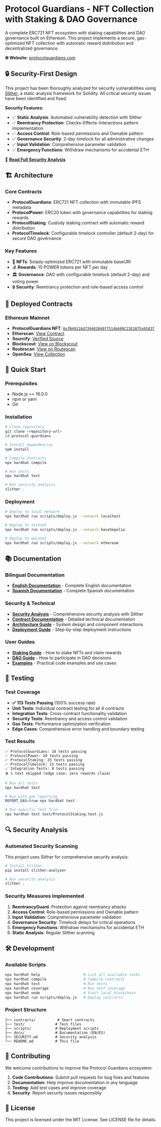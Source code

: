 # Protocol Guardians - NFT Collection with Staking & DAO Governance

A complete ERC721 NFT ecosystem with staking capabilities and DAO governance built on Ethereum. This project implements a secure, gas-optimized NFT collection with automatic reward distribution and decentralized governance.

**🌐 Website**: [protocolguardians.com](https://protocolguardians.com)

## 🔒 Security-First Design

This project has been thoroughly analyzed for security vulnerabilities using [Slither](https://github.com/crytic/slither), a static analysis framework for Solidity. All critical security issues have been identified and fixed.

**Security Features:**
- ✅ **Static Analysis**: Automated vulnerability detection with Slither
- ✅ **Reentrancy Protection**: Checks-Effects-Interactions pattern implementation
- ✅ **Access Control**: Role-based permissions and Ownable pattern
- ✅ **Governance Security**: 2-day timelock for all administrative changes
- ✅ **Input Validation**: Comprehensive parameter validation
- ✅ **Emergency Functions**: Withdraw mechanisms for accidental ETH

📖 **[Read Full Security Analysis](./SECURITY.md)**

## 🏗️ Architecture

### Core Contracts
- **ProtocolGuardians**: ERC721 NFT collection with immutable IPFS metadata
- **ProtocolPower**: ERC20 token with governance capabilities for staking rewards
- **ProtocolStaking**: Custody staking contract with automatic reward distribution
- **ProtocolTimelock**: Configurable timelock controller (default 2-day) for secure DAO governance

### Key Features
- 🎨 **NFTs**: Solady-optimized ERC721 with immutable baseURI
- 💰 **Rewards**: 10 POWER tokens per NFT per day
- 🏛️ **Governance**: DAO with configurable timelock (default 2-day) and voting power
- 🔒 **Security**: Reentrancy protection and role-based access control

## 📝 Deployed Contracts

### Ethereum Mainnet
- **ProtocolGuardians NFT**: [`0xfB49118d739482048ff514b699C23E2875a91837`](https://etherscan.io/address/0xfB49118d739482048ff514b699C23E2875a91837)
- **Etherscan**: [View Contract](https://etherscan.io/address/0xfB49118d739482048ff514b699C23E2875a91837)
- **Sourcify**: [Verified Source](https://repo.sourcify.dev/1/0xfB49118d739482048ff514b699C23E2875a91837/)
- **Blockscout**: [View on Blockscout](https://eth.blockscout.com/address/0xfB49118d739482048ff514b699C23E2875a91837?tab=contract)
- **Routescan**: [View on Routescan](https://routescan.io/address/0xfB49118d739482048ff514b699C23E2875a91837/contract/1/code)
- **OpenSea**: [View Collection](https://opensea.io/collection/protocol-guardians)

## 🚀 Quick Start

### Prerequisites
- Node.js >= 16.0.0
- npm or yarn
- Git

### Installation
```bash
# Clone repository
git clone <repository-url>
cd protocol-guardians

# Install dependencies
npm install

# Compile contracts
npx hardhat compile

# Run tests
npx hardhat test

# Run security analysis
slither .
```

### Deployment
```bash
# Deploy to local network
npx hardhat run scripts/deploy.js --network localhost

# Deploy to testnet
npx hardhat run scripts/deploy.js --network baseSepolia

# Deploy to mainnet
npx hardhat run scripts/deploy.js --network ethereum
```

## 📚 Documentation

### Bilingual Documentation
- **[English Documentation](./docs/en/README.md)** - Complete English documentation
- **[Spanish Documentation](./docs/es/README.md)** - Complete Spanish documentation

### Security & Technical
- **[Security Analysis](./SECURITY.md)** - Comprehensive security analysis with Slither
- **[Contract Documentation](./docs/en/contracts.md)** - Detailed technical documentation
- **[Architecture Guide](./docs/en/architecture.md)** - System design and component interactions
- **[Deployment Guide](./docs/en/deployment.md)** - Step-by-step deployment instructions

### User Guides
- **[Staking Guide](./docs/en/staking-guide.md)** - How to stake NFTs and claim rewards
- **[DAO Guide](./docs/en/dao-guide.md)** - How to participate in DAO decisions
- **[Examples](./docs/en/examples.md)** - Practical code examples and use cases

## 🧪 Testing

### Test Coverage
- **✅ 113 Tests Passing** (100% success rate)
- **Unit Tests**: Individual contract testing for all 4 contracts
- **Integration Tests**: Cross-contract functionality validation
- **Security Tests**: Reentrancy and access control validation
- **Gas Tests**: Performance optimization verification
- **Edge Cases**: Comprehensive error handling and boundary testing

### Test Results
```
✅ ProtocolGuardians: 18 tests passing
✅ ProtocolPower: 20 tests passing  
✅ ProtocolStaking: 25 tests passing
✅ ProtocolTimelock: 15 tests passing
✅ Integration Tests: 8 tests passing
⏸️ 1 test skipped (edge case: zero rewards claim)
```

```bash
# Run all tests
npx hardhat test

# Run with gas reporting
REPORT_GAS=true npx hardhat test

# Run specific test file
npx hardhat test test/ProtocolStaking.test.js
```

## 🔍 Security Analysis

### Automated Security Scanning
This project uses Slither for comprehensive security analysis:

```bash
# Install Slither
pip install slither-analyzer

# Run security analysis
slither .
```

### Security Measures Implemented
1. **ReentrancyGuard**: Protection against reentrancy attacks
2. **Access Control**: Role-based permissions and Ownable pattern
3. **Input Validation**: Comprehensive parameter validation
4. **Governance Security**: Timelock delays for critical operations
5. **Emergency Functions**: Withdraw mechanisms for accidental ETH
6. **Static Analysis**: Regular Slither scanning

## 🛠️ Development

### Available Scripts
```bash
npx hardhat help                    # List all available tasks
npx hardhat compile                 # Compile contracts
npx hardhat test                    # Run tests
npx hardhat coverage                # Run test coverage
npx hardhat node                    # Start local blockchain
npx hardhat run scripts/deploy.js   # Deploy contracts
```

### Project Structure
```
├── contracts/          # Smart contracts
├── test/              # Test files
├── scripts/           # Deployment scripts
├── docs/              # Documentation (EN/ES)
├── SECURITY.md        # Security analysis
└── README.md          # This file
```

## 🤝 Contributing

We welcome contributions to improve the Protocol Guardians ecosystem:

1. **Code Contributions**: Submit pull requests for bug fixes and features
2. **Documentation**: Help improve documentation in any language
3. **Testing**: Add test cases and improve coverage
4. **Security**: Report security issues responsibly

## 📄 License

This project is licensed under the MIT License. See LICENSE file for details.
